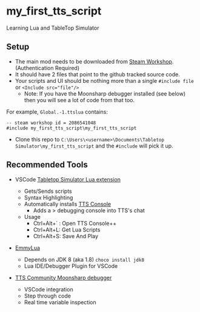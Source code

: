 # my_first_tts_script
Learning Lua and TableTop Simulator

## Setup
* The main mod needs to be downloaded from [Steam Workshop](https://steamcommunity.com/sharedfiles/filedetails/?id=2086541048). (Authentication Required)
* It should have 2 files that point to the github tracked source code. 
* Your scripts and UI should be nothing more than a single `#include file` or `<Include src="file"/>`
  * Note: If you have the Moonsharp debugger installed (see below) then you will see a lot of code from that too.

For example, `Global.-1.ttslua` contains:
```
-- steam workshop id = 2086541048
#include my_first_tts_script\my_first_tts_script
```
* Clone this repo to `C:\Users\<username>\Documents\Tabletop Simulator\my_first_tts_script` and the `#include` will pick it up.

## Recommended Tools
* VSCode [Tabletop Simulator Lua extension](https://github.com/rolandostar/tabletopsimulator-lua-vscode)
  * Gets/Sends scripts
  * Syntax Highlighting
  * Automatically installs [TTS Console](https://github.com/onelivesleft/Console)
    * Adds a > debugging console into TTS's chat
  * Usage
    * Ctrl+Alt+` : Open TTS Console++
    * Ctrl+Alt+L: Get Lua Scripts
    * Ctrl+Alt+S: Save And Play

* [EmmyLua](https://github.com/EmmyLua/VSCode-EmmyLua) 
  * Depends on JDK 8 (aka 1.8) `choco install jdk8`
  * Lua IDE/Debugger Plugin for VSCode
  
* [TTS Community Moonsharp debugger](https://github.com/tts-community/moonsharp)
  * VSCode integration
  * Step through code
  * Real time variable inspection


